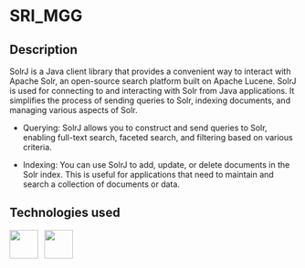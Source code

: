 # SRI_MGG

## Description

SolrJ is a Java client library that provides a convenient way to interact with Apache Solr, an open-source search platform built on Apache Lucene. SolrJ is used for connecting to and interacting with Solr from Java applications. It simplifies the process of sending queries to Solr, indexing documents, and managing various aspects of Solr.

- Querying: SolrJ allows you to construct and send queries to Solr, enabling full-text search, faceted search, and filtering based on various criteria.

- Indexing: You can use SolrJ to add, update, or delete documents in the Solr index. This is useful for applications that need to maintain and search a collection of documents or data.


## Technologies used

<p float="left">
<a href="https://solr.apache.org/" style="margin-right: 0.5em;"><img src="https://media.licdn.com/dms/image/C4E12AQFgYTjytN0CoQ/article-cover_image-shrink_600_2000/0/1613574628975?e=2147483647&v=beta&t=wQ5PG4Tsn2Ctdf4nvJlTEC2W0GB8L00B5eAWLaktNyA" height="50"></a>
<a href="https://maven.apache.org/what-is-maven.html" style="margin-right: 0.5em;"><img src="[https://media.licdn.com/dms/image/C4E12AQFgYTjytN0CoQ/article-cover_image-shrink_600_2000/0/1613574628975?e=2147483647&v=beta&t=wQ5PG4Tsn2Ctdf4nvJlTEC2W0GB8L00B5eAWLaktNyA](https://www.campusmvp.es/recursos/image.axd?picture=/2022/2T/apache-maven.png)https://www.campusmvp.es/recursos/image.axd?picture=/2022/2T/apache-maven.png" height="50"></a>


